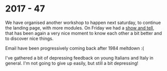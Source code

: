 # 2017 - 47

We have organised another workshop to happen next saturday, to continue the landing page, with more modules.
On Friday we had a [show and tell](show_tell_2.md), that has been again a very nice moment to know each other a bit better and to discover nice things.

Email have been progressively coming back after 1984 meltdown :(

I've gathered a bit of depressing feedback on young Italians and Italy in general. I'm not going to give up easily, but still a bit depressing!